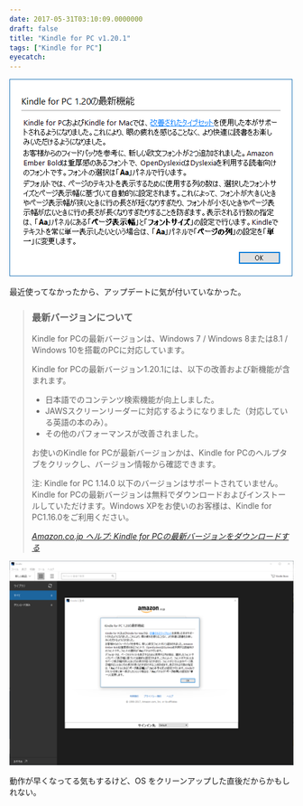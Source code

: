 ```yaml
---
date: 2017-05-31T03:10:09.0000000
draft: false
title: "Kindle for PC v1.20.1"
tags: ["Kindle for PC"]
eyecatch: 
---
```

<p><span itemscope itemtype="http://schema.org/Photograph"><img src="20170531030838.png" alt="f:id:daruyanagi:20170531030838p:plain" title="f:id:daruyanagi:20170531030838p:plain" class="hatena-fotolife" itemprop="image"></span></p><p>最近使ってなかったから、アップデートに気が付いていなかった。</p>

<blockquote cite="https://www.amazon.co.jp/gp/help/customer/display.html?nodeId=201245960">

<div class="section">
<h3>最新バージョンについて</h3>
<p>Kindle for PCの最新バージョンは、Windows 7 / Windows 8または8.1 / Windows 10を搭載のPCに対応しています。</p><p>Kindle for PCの最新バージョン1.20.1には、以下の改善および新機能が含まれます。</p>

<ul>
<li>日本語でのコンテンツ検索機能が向上しました。</li>
<li>JAWSスクリーンリーダーに対応するようになりました（対応している英語の本のみ）。</li>
<li>その他のパフォーマンスが改善されました。</li>
</ul><p>お使いのKindle for PCが最新バージョンかは、Kindle for PCのヘルプタブをクリックし、バージョン情報から確認できます。</p><p>注: Kindle for PC 1.14.0 以下のバージョンはサポートされていません。Kindle for PCの最新バージョンは無料でダウンロードおよびインストールしていただけます。Windows XPをお使いのお客様は、Kindle for PC1.16.0をご利用ください。</p>

</div>
<cite><a href="https://www.amazon.co.jp/gp/help/customer/display.html?nodeId=201245960">Amazon.co.jp &#x30D8;&#x30EB;&#x30D7;: Kindle for PC&#x306E;&#x6700;&#x65B0;&#x30D0;&#x30FC;&#x30B8;&#x30E7;&#x30F3;&#x3092;&#x30C0;&#x30A6;&#x30F3;&#x30ED;&#x30FC;&#x30C9;&#x3059;&#x308B;</a></cite>
</blockquote>
<p><span itemscope itemtype="http://schema.org/Photograph"><img src="20170531030600.png" alt="f:id:daruyanagi:20170531030600p:plain" title="f:id:daruyanagi:20170531030600p:plain" class="hatena-fotolife" itemprop="image"></span></p><p>動作が早くなってる気もするけど、OS をクリーンアップした直後だからかもしれない。</p>
